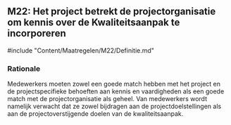## M22: Het project betrekt de projectorganisatie om kennis over de Kwaliteitsaanpak te incorporeren

#include "Content/Maatregelen/M22/Definitie.md"

### Rationale

Medewerkers moeten zowel een goede match hebben met het project en de projectspecifieke behoeften aan kennis en vaardigheden als een goede match met de projectorganisatie als geheel. Van medewerkers wordt namelijk verwacht dat ze zowel bijdragen aan de projectdoelstellingen als aan de projectoverstijgende doelen van de kwaliteitsaanpak.
